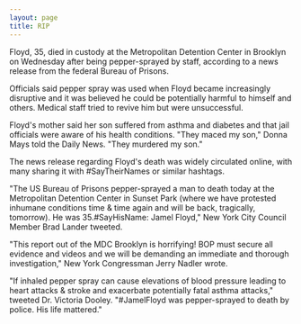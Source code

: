 ```yaml
---
layout: page
title: RIP 
---
```

  
Floyd, 35, died in custody at the Metropolitan Detention Center in Brooklyn on Wednesday after being pepper-sprayed by staff, according to a news release from the federal Bureau of Prisons.  
  
Officials said pepper spray was used when Floyd became increasingly disruptive and it was believed he could be potentially harmful to himself and others. Medical staff tried to revive him but were unsuccessful.  
  
Floyd's mother said her son suffered from asthma and diabetes and that jail officials were aware of his health conditions. "They maced my son," Donna Mays told the Daily News. "They murdered my son."  
  
The news release regarding Floyd's death was widely circulated online, with many sharing it with #SayTheirNames or similar hashtags.   
  
"The US Bureau of Prisons pepper-sprayed a man to death today at the Metropolitan Detention Center in Sunset Park (where we have protested inhumane conditions time & time again and will be back, tragically, tomorrow). He was 35.#SayHisName: Jamel Floyd," New York City Council Member Brad Lander tweeted.   
  
"This report out of the MDC Brooklyn is horrifying! BOP must secure all evidence and videos and we will be demanding an immediate and thorough investigation," New York Congressman Jerry Nadler wrote.   
  
"If inhaled pepper spray can cause elevations of blood pressure leading to heart attacks & stroke and exacerbate potentially fatal asthma attacks," tweeted Dr. Victoria Dooley. "#JamelFloyd was pepper-sprayed to death by police. His life mattered."